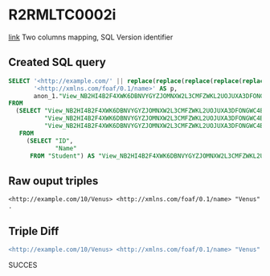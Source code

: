 # R2RMLTC0002i
[link](https://www.w3.org/TR/rdb2rdf-test-cases/#R2RMLTC0002i)
Two columns mapping, SQL Version identifier

## Created SQL query
```sql
SELECT '<http://example.com/' || replace(replace(replace(replace(replace(replace(CAST(anon_1."View_NB2HI4B2F4XWK6DBNVYGYZJOMNXW2L3CMFZWKL2UOJUXA3DFONGWC4BR"."ID" AS VARCHAR), ' ', '%20'), '/', '%2F'), '(', '%28'), ')', '%29'), ',', '%2C'), ':', '%3A') || '/' || replace(replace(replace(replace(replace(replace(CAST(anon_1."View_NB2HI4B2F4XWK6DBNVYGYZJOMNXW2L3CMFZWKL2UOJUXA3DFONGWC4BR"."Name" AS VARCHAR), ' ', '%20'), '/', '%2F'), '(', '%28'), ')', '%29'), ',', '%2C'), ':', '%3A') || '>' AS s,
       '<http://xmlns.com/foaf/0.1/name>' AS p,
       anon_1."View_NB2HI4B2F4XWK6DBNVYGYZJOMNXW2L3CMFZWKL2UOJUXA3DFONGWC4BR"."Name" AS o
FROM
  (SELECT "View_NB2HI4B2F4XWK6DBNVYGYZJOMNXW2L3CMFZWKL2UOJUXA3DFONGWC4BR"."ID",
          "View_NB2HI4B2F4XWK6DBNVYGYZJOMNXW2L3CMFZWKL2UOJUXA3DFONGWC4BR"."Name",
          "View_NB2HI4B2F4XWK6DBNVYGYZJOMNXW2L3CMFZWKL2UOJUXA3DFONGWC4BR"."Name"
   FROM
     (SELECT "ID",
             "Name"
      FROM "Student") AS "View_NB2HI4B2F4XWK6DBNVYGYZJOMNXW2L3CMFZWKL2UOJUXA3DFONGWC4BR") AS anon_1
```

## Raw ouput triples
```
<http://example.com/10/Venus> <http://xmlns.com/foaf/0.1/name> "Venus" .
```

## Triple Diff
```diff
<http://example.com/10/Venus> <http://xmlns.com/foaf/0.1/name> "Venus" .
```

SUCCES